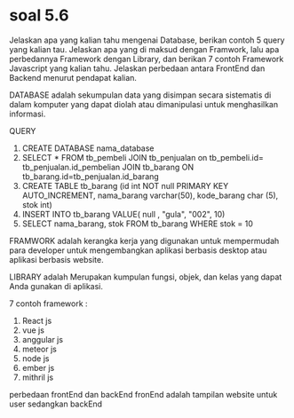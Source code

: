 # soal 5.6

Jelaskan apa yang kalian tahu mengenai Database, berikan contoh 5 query yang kalian tau. Jelaskan apa yang di maksud dengan Framwork, lalu apa perbedannya Framework dengan Library, dan berikan 7 contoh Framework Javascript yang kalian tahu. Jelaskan perbedaan antara FrontEnd dan Backend menurut pendapat kalian.

DATABASE adalah sekumpulan data yang disimpan secara sistematis di dalam komputer yang dapat diolah atau dimanipulasi untuk menghasilkan informasi.


QUERY 
1. CREATE DATABASE nama_database
2. SELECT * FROM tb_pembeli JOIN tb_penjualan on tb_pembeli.id= tb_penjualan.id_pembelian JOIN tb_barang ON tb_barang.id=tb_penjualan.id_barang
3. CREATE TABLE tb_barang (id int NOT null PRIMARY KEY AUTO_INCREMENT, nama_barang varchar(50), kode_barang char (5), stok int)
4. INSERT INTO tb_barang VALUE( null , "gula", "002", 10)
5. SELECT nama_barang, stok FROM tb_barang WHERE stok = 10

FRAMWORK adalah kerangka kerja yang digunakan untuk mempermudah para developer untuk mengembangkan aplikasi berbasis desktop atau aplikasi berbasis website.

LIBRARY adalah  Merupakan kumpulan fungsi, objek, dan kelas yang dapat Anda gunakan di aplikasi.

7 contoh framework :
1. React js
2. vue js
3. anggular js
4. meteor js
5. node js
6. ember js
7. mithril js

perbedaan frontEnd dan backEnd
fronEnd adalah tampilan website untuk user sedangkan backEnd 
